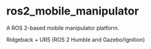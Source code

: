 # ros2_mobile_manipulator
A ROS 2-based mobile manipulator platform.

Ridgeback + UR5 (ROS 2 Humble and Gazebo/Ignition)
